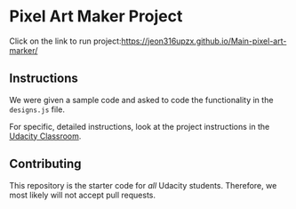 # Pixel Art Maker Project
  Click on the link to run project:https://jeon316upzx.github.io/Main-pixel-art-marker/
  
## Instructions

We were given a sample code and asked to code the functionality in the  `designs.js`  file.

For specific, detailed instructions, look at the project instructions in the [Udacity Classroom](https://classroom.udacity.com/me).

## Contributing

This repository is the starter code for _all_ Udacity students. Therefore, we most likely will not accept pull requests.
